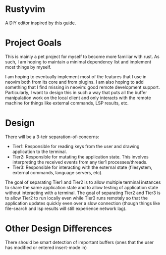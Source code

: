 # Rustyvim

A DIY editor inspired by [this guide](https://viewsourcecode.org/snaptoken/kilo/).

# Project Goals

This is mainly a pet project for myself to become more familiar with rust. As
such, I am hoping to maintain a minimal dependency list and implement most
things by myself.

I am hoping to eventually implement most of the features that I use in neovim
both from its core and from plugins. I am also hoping to add something that
I find missing in neovim: good remote development support. Particularly, I want
to design this in such a way that puts all the buffer manipulation work on the
local client and only interacts with the remote machine for things like
external commands, LSP results, etc.

# Design

There will be a 3-teir separation-of-concerns:
- Tier1: Responsible for reading keys from the user and drawing application to the terminal.
- Tier2: Responsible for mutating the application state. This involves interpreting the received events from any tier1 processes/threads.
- Tier3: Responsible for interacting with the external state (filesystem, external commands, language servers, etc).

The goal of separating Tier1 and Tier2 is to allow multiple terminal instances
to share the same application state and to allow testing of application state
without interacting with a terminal. The goal of separating Tier2 and Tier3 is
to allow Tier2 to run locally even while Tier3 runs remotely so that the
application updates quickly even over a slow connection (though things like
file-search and lsp results will still experience network lag).

# Other Design Differences
There should be smart detection of important buffers (ones that the user has modified or entered insert-mode in)
